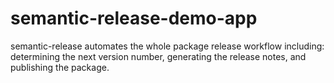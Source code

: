 # semantic-release-demo-app 
semantic-release automates the whole package release workflow including: determining the next version number, generating the release notes, and publishing the package.
 






